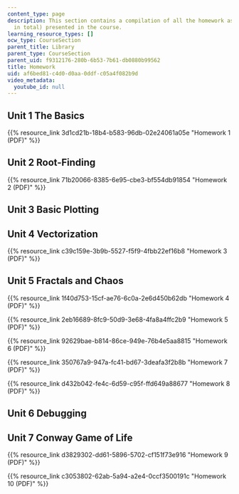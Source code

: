 ```yaml
---
content_type: page
description: This section contains a compilation of all the homework assignments (ten
  in total) presented in the course.
learning_resource_types: []
ocw_type: CourseSection
parent_title: Library
parent_type: CourseSection
parent_uid: f9312176-280b-6b53-7b61-db0880b99562
title: Homework
uid: af6bed81-c4d0-d0aa-0ddf-c05a4f082b9d
video_metadata:
  youtube_id: null
---
```


Unit 1 The Basics
-----------------

{{% resource_link 3d1cd21b-18b4-b583-96db-02e24061a05e "Homework 1 (PDF)" %}}

Unit 2 Root-Finding
-------------------

{{% resource_link 71b20066-8385-6e95-cbe3-bf554db91854 "Homework 2 (PDF)" %}}

Unit 3 Basic Plotting
---------------------

Unit 4 Vectorization
--------------------

{{% resource_link c39c159e-3b9b-5527-f5f9-4fbb22ef16b8 "Homework 3 (PDF)" %}}

Unit 5 Fractals and Chaos
-------------------------

{{% resource_link 1f40d753-15cf-ae76-6c0a-2e6d450b62db "Homework 4 (PDF)" %}}

{{% resource_link 2eb16689-8fc9-50d9-3e68-4fa8a4ffc2b9 "Homework 5 (PDF)" %}}

{{% resource_link 92629bae-b814-86ce-949e-76b4e5aa8815 "Homework 6 (PDF)" %}}

{{% resource_link 350767a9-947a-fc41-bd67-3deafa3f2b8b "Homework 7 (PDF)" %}}

{{% resource_link d432b042-fe4c-6d59-c95f-ffd649a88677 "Homework 8 (PDF)" %}}

Unit 6 Debugging
----------------

Unit 7 Conway Game of Life
--------------------------

{{% resource_link d3829302-dd61-5896-5702-cf151f73e916 "Homework 9 (PDF)" %}}

{{% resource_link c3053802-62ab-5a94-a2e4-0ccf3500191c "Homework 10 (PDF)" %}}